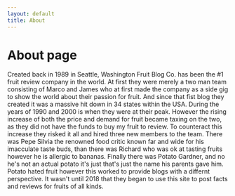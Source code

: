 ```yaml
---
layout: default
title: About
---
```

# About page

Created back in 1989 in Seattle, Washington Fruit Blog Co. has been the #1 fruit review company in the world. At first they were merely a two man team consisting of Marco and James who at first made the company as a side gig to show the world about their passion for fruit. And since that fist blog they created it was a massive hit down in 34 states within the USA. During the years of 1990 and 2000 is when they were at their peak. However the rising increase of both the price and demand for fruit became taxing on the two, as they did not have the funds to buy my fruit to review. To counteract this increase they risked it all and hired three new members to the team. There was Pepe Silvia the renowned food critic known far and wide for his imacculate taste buds, than there was Richard who was ok at tasting fruits however he is allergic to bananas. Finally there was Potato Gardner, and no he's not an actual potato it's just that's just the name his parents gave him. Potato hated fruit however this worked to provide blogs with a differnt perspective. It wasn't until 2018 that they began to use this site to post facts and reviews for fruits of all kinds.